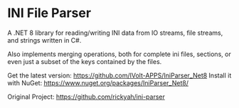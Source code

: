 # INI File Parser

A .NET 8 library for reading/writing INI data from IO streams, file streams, and strings written in C#.

Also implements merging operations, both for complete ini files, sections, or even just a subset of the keys contained by the files.

Get the latest version: https://github.com/IVolt-APPS/IniParser_Net8
Install it with NuGet: https://www.nuget.org/packages/IniParser_Net8/


Original Project: https://github.com/rickyah/ini-parser